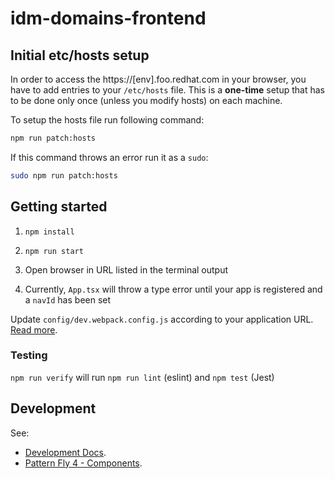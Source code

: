 # idm-domains-frontend

## Initial etc/hosts setup

In order to access the https://[env].foo.redhat.com in your browser, you have to add entries to your `/etc/hosts` file. This is a **one-time** setup that has to be done only once (unless you modify hosts) on each machine.

To setup the hosts file run following command:

```bash
npm run patch:hosts
```

If this command throws an error run it as a `sudo`:

```bash
sudo npm run patch:hosts
```

## Getting started

1. ```npm install```

2. ```npm run start```

3. Open browser in URL listed in the terminal output

4. Currently, `App.tsx` will throw a type error until your app is registered and a `navId` has been set

Update `config/dev.webpack.config.js` according to your application URL. [Read more](https://github.com/RedHatInsights/frontend-components/tree/master/packages/config#useproxy).

### Testing

`npm run verify` will run `npm run lint` (eslint) and `npm test` (Jest)

## Development

See:

* [Development Docs](docs/INDEX.md).
* [Pattern Fly 4 - Components](https://www.patternfly.org/v4/components/about-modal).
